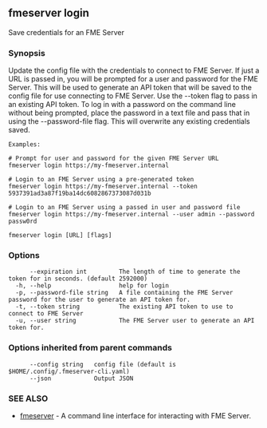 ## fmeserver login

Save credentials for an FME Server

### Synopsis

Update the config file with the credentials to connect to FME Server. If just a URL is passed in, you will be prompted for a user and password for the FME Server. This will be used to generate an API token that will be saved to the config file for use connecting to FME Server.
	Use the --token flag to pass in an existing API token. To log in with a password on the command line without being prompted, place the password in a text file and pass that in using the --password-file flag.
	This will overwrite any existing credentials saved.
	
	Examples:
	
	# Prompt for user and password for the given FME Server URL  
	fmeserver login https://my-fmeserver.internal
	
	# Login to an FME Server using a pre-generated token
	fmeserver login https://my-fmeserver.internal --token 5937391ad3a87f19ba14dc6082867373087d031b
	
	# Login to an FME Server using a passed in user and password file
	fmeserver login https://my-fmeserver.internal --user admin --password passw0rd

```
fmeserver login [URL] [flags]
```

### Options

```
      --expiration int         The length of time to generate the token for in seconds. (default 2592000)
  -h, --help                   help for login
  -p, --password-file string   A file containing the FME Server password for the user to generate an API token for.
  -t, --token string           The existing API token to use to connect to FME Server
  -u, --user string            The FME Server user to generate an API token for.
```

### Options inherited from parent commands

```
      --config string   config file (default is $HOME/.config/.fmeserver-cli.yaml)
      --json            Output JSON
```

### SEE ALSO

* [fmeserver](fmeserver.md)	 - A command line interface for interacting with FME Server.

